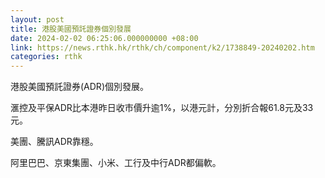 ```yaml
---
layout: post
title: 港股美國預託證券個別發展
date: 2024-02-02 06:25:06.000000000 +08:00
link: https://news.rthk.hk/rthk/ch/component/k2/1738849-20240202.htm
categories: rthk
---
```


港股美國預託證券(ADR)個別發展。

滙控及平保ADR比本港昨日收市價升逾1%，以港元計，分別折合報61.8元及33元。

美團、騰訊ADR靠穩。

阿里巴巴、京東集團、小米、工行及中行ADR都偏軟。
